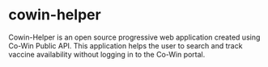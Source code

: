 # cowin-helper
Cowin-Helper is an open source progressive web application created using Co-Win Public API. This application helps the user to search and track vaccine availability without logging in to the Co-Win portal.

